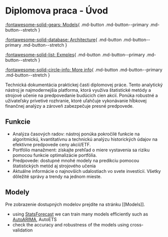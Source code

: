 # Diplomova praca - Úvod



<div class="home_grid" markdown>

[:fontawesome-solid-gears: Models](Models.md){ .md-button .md-button--primary .md-button--stretch }

[:fontawesome-solid-database: Architecture](https://nixtla.github.io/statsforecast/){ .md-button .md-button--primary .md-button--stretch }

[:fontawesome-solid-list: Exmples](#){ .md-button .md-button--primary .md-button--stretch }

[:fontawesome-solid-circle-info: More info](#){ .md-button .md-button--primary .md-button--stretch }

</div>


Technická dokumentácia praktickej časti diplomovej práce. Tento analytický nástroj je najmodernejšia platforma, ktorá využíva štatistické metódy a strojové učenie na predpovedanie budúcich cien akcií. Ponúka robustné a užívateľsky prívetivé rozhranie, ktoré uľahčuje vykonávanie hĺbkovej finančnej analýzy a zároveň zabezpečuje presné predpovede.


## Funkcie
- Analýza časových radov: nástroj ponúka pokročilé funkcie na algoritmickú, kvantitatívnu a technickú analýzu historických údajov na efektívne predpovede ceny akcií/ETF.
- Portfólio manažment: získajte prehľad o miere vystavenia sa riziku pomocou funkcie optimalizácie portfólia.
- Predpovede: dostupné mnohé modely na predikciu pomocou štatistických metód aj strojového učenia 
- Aktuálne informácie o najnovších udalostiach vo svete investícií. Všetky dôležité správy a trendy na jednom mieste.


## Modely
Pre zobrazenie dostupných modelov prejdite na stránku [[Models]].

- using [StatsForecast](https://nixtla.github.io/statsforecast/) we can train many models efficiently such as [AutoARIMA](https://fvigh.github.io/dipl/Models/#autoarima), AutoETS 
- check the accuracy and robustness of the models using cross-validation
